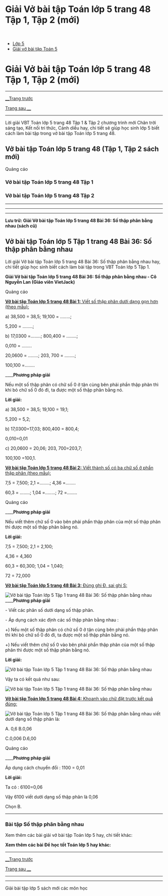 # Giải Vở bài tập Toán lớp 5 trang 48 Tập 1, Tập 2 (mới)

﻿

  * [Lớp 5](https://vietjack.com/series/lop-5.jsp)
  * [Giải vở bài tập Toán 5](https://vietjack.com/giai-vo-bai-tap-toan-5/index.jsp)



# Giải Vở bài tập Toán lớp 5 trang 48 Tập 1, Tập 2 (mới)

* * *

[__Trang trước](https://vietjack.com/giai-vo-bai-tap-toan-5/bai-35-luyen-tap.jsp)

[Trang sau __](https://vietjack.com/giai-vo-bai-tap-toan-5/bai-37-so-sanh-hai-so-thap-phan.jsp)

* * *

Lời giải VBT Toán lớp 5 trang 48 Tập 1 & Tập 2 chương trình mới Chân trời sáng tạo, Kết nối tri thức, Cánh diều hay, chi tiết sẽ giúp học sinh lớp 5 biết cách làm bài tập trong vở bài tập Toán lớp 5 trang 48.

## Vở bài tập Toán lớp 5 trang 48 (Tập 1, Tập 2 sách mới)

Quảng cáo

### Vở bài tập Toán lớp 5 trang 48 Tập 1

### Vở bài tập Toán lớp 5 trang 48 Tập 2

* * *

* * *

* * *

**Lưu trữ: Giải Vở bài tập Toán lớp 5 trang 48 Bài 36: Số thập phân bằng nhau (sách cũ)**

## Vở bài tập Toán lớp 5 Tập 1 trang 48 Bài 36: Số thập phân bằng nhau

Lời giải Vở bài tập Toán lớp 5 trang 48 Bài 36: Số thập phân bằng nhau hay, chi tiết giúp học sinh biết cách làm bài tập trong VBT Toán lớp 5 Tập 1.

**Giải Vở bài tập Toán lớp 5 trang 48 Bài 36: Số thập phân bằng nhau - Cô Nguyễn Lan (Giáo viên VietJack)**

Quảng cáo

[**Vở bài tập Toán lớp 5 trang 48 Bài 1:** Viết số thập phân dưới dạng gọn hơn (theo mẫu): ](https://vietjack.com/giai-vo-bai-tap-toan-5/bai-1-trang-48-vbt-toan-5-tap-1.jsp)

a) 38,500 = 38,5; 19,100 = ….....;

5,200 = ….....;

b) 17,0300 =….....; 800,400 = ….....;

0,010 = ….....

20,0600 = ….....; 203, 700 = ….....;

100,100 =….....

____**Phương pháp giải**

Nếu một số thập phân có chữ số 0 ở tận cùng bên phải phần thập phân thì khi bỏ chữ số 0 đó đi, ta được một số thập phân bằng nó.

**Lời giải:**

a) 38,500 = 38,5; 19,100 = 19,1;

5,200 = 5,2;

b) 17,0300=17,03; 800,400 = 800,4;

0,010=0,01

c) 20,0600 = 20,06; 203, 700=203,7;

100,100 =100,1.

[**Vở bài tập Toán lớp 5 trang 48 Bài 2:** Viết thành số có ba chữ số ở phần thập phân (theo mẫu): ](https://vietjack.com/giai-vo-bai-tap-toan-5/bai-2-trang-48-vbt-toan-5-tap-1.jsp)

7,5 = 7,500; 2,1 =….....; 4,36 =….....

60,3 = ….....; 1,04 =….....; 72 =….....

Quảng cáo

____**Phương pháp giải**

Nếu viết thêm chữ số 0 vào bên phải phần thập phân của một số thập phân thì được một số thập phân bằng nó.

**Lời giải:**

7,5 = 7,500; 2,1 = 2,100;

4,36 = 4,360

60,3 = 60,300; 1,04 = 1,040;

72 = 72,000

[**Vở bài tập Toán lớp 5 trang 48 Bài 3:** Đúng ghi Đ, sai ghi S: ](https://vietjack.com/giai-vo-bai-tap-toan-5/bai-3-trang-48-vbt-toan-5-tap-1.jsp)

![Vở bài tập Toán lớp 5 Tập 1 trang 48 Bài 36: Số thập phân bằng nhau](https://vietjack.com/giai-vo-bai-tap-toan-5/images/bai-3-trang-48-vbt-toan-5-tap-1.PNG) ____**Phương pháp giải**

\- Viết các phân số dưới dạng số thập phân.

\- Áp dụng cách xác định các số thập phân bằng nhau : 

+) Nếu một số thập phân có chữ số 0 ở tận cùng bên phải phần thập phân thì khi bỏ chữ số 0 đó đi, ta được một số thập phân bằng nó.

+) Nếu viết thêm chữ số 0 vào bên phải phần thập phân của một số thập phân thì được một số thập phân bằng nó.

**Lời giải:**

![Vở bài tập Toán lớp 5 Tập 1 trang 48 Bài 36: Số thập phân bằng nhau](https://vietjack.com/giai-vo-bai-tap-toan-5/images/2022-bai-3-trang-48-vbt-toan-5-tap-1-sua2022.PNG)

Vậy ta có kết quả như sau:

![Vở bài tập Toán lớp 5 Tập 1 trang 48 Bài 36: Số thập phân bằng nhau](https://vietjack.com/giai-vo-bai-tap-toan-5/images/bai-3-trang-48-vbt-toan-5-tap-1-1.PNG)

[**Vở bài tập Toán lớp 5 trang 48 Bài 4:** Khoanh vào chữ đặt trước kết quả đúng: ](https://vietjack.com/giai-vo-bai-tap-toan-5/bai-4-trang-48-vbt-toan-5-tap-1.jsp)

![Vở bài tập Toán lớp 5 Tập 1 trang 48 Bài 36: Số thập phân bằng nhau](https://vietjack.com/giai-vo-bai-tap-toan-5/images/bai-4-trang-48-vbt-toan-5-tap-1.PNG) viết dưới dạng số thập phân là:

A. 0,6 B.0,06

C.0,006 D.6,00

Quảng cáo

____**Phương pháp giải**

Áp dụng cách chuyển đổi : 1100 = 0,01

**Lời giải:**

Ta có : 6100=0,06

Vậy 6100 viết dưới dạng số thập phân là 0,06

Chọn B.

* * *

### **Bài tập Số thập phân bằng nhau**

Xem thêm các bài giải vở bài tập Toán lớp 5 hay, chi tiết khác:

**Xem thêm các bài Để học tốt Toán lớp 5 hay khác:**

* * *

[__Trang trước](https://vietjack.com/giai-vo-bai-tap-toan-5/bai-35-luyen-tap.jsp)

[Trang sau __](https://vietjack.com/giai-vo-bai-tap-toan-5/bai-37-so-sanh-hai-so-thap-phan.jsp)

* * *

* * *

Giải bài tập lớp 5 sách mới các môn học
